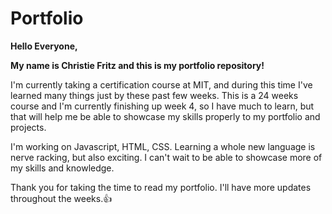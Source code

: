 # Portfolio

**Hello Everyone,**

**My name is Christie Fritz and this is my  portfolio repository!**

I'm currently taking a certification course at MIT, and during this time I've learned many things just by these past few weeks. This is a 24 weeks course and I'm currently finishing up week 4, so I have much to learn, but that will help me be able to showcase my skills properly to  my portfolio and  projects.

I'm working on Javascript, HTML, CSS. Learning a whole new language is nerve racking, but also exciting. I can't wait to be able to showcase more of my skills and knowledge.

Thank you for taking the time to read my portfolio. I'll have more updates throughout the weeks.:+1: 
